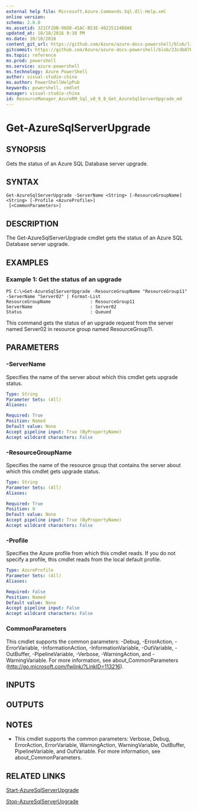 ```yaml
---
external help file: Microsoft.Azure.Commands.Sql.dll-Help.xml
online version: 
schema: 2.0.0
ms.assetid: 321CF2DB-96D8-45AC-B53E-40225124D0AE
updated_at: 10/18/2016 9:38 PM
ms.date: 10/18/2016
content_git_url: https://github.com/Azure/azure-docs-powershell/blob/live/azureps-cmdlets-docs/ResourceManager/AzureRM.Sql/v0.9.8/Get-AzureSqlServerUpgrade.md
gitcommit: https://github.com/Azure/azure-docs-powershell/blob/23cdb8705d4ab9807c0e21b238f3b134a7d49c7d/azureps-cmdlets-docs/ResourceManager/AzureRM.Sql/v0.9.8/Get-AzureSqlServerUpgrade.md
ms.topic: reference
ms.prod: powershell
ms.service: azure-powershell
ms.technology: Azure PowerShell
author: visual-studio-china
ms.author: PowerShellHelpPub
keywords: powershell, cmdlet
manager: visual-studio-china
id: ResourceManager_AzureRM_Sql_v0_9_8_Get_AzureSqlServerUpgrade_md
---
```


# Get-AzureSqlServerUpgrade

## SYNOPSIS
Gets the status of an Azure SQL Database server upgrade.

## SYNTAX

```
Get-AzureSqlServerUpgrade -ServerName <String> [-ResourceGroupName] <String> [-Profile <AzureProfile>]
 [<CommonParameters>]
```

## DESCRIPTION
The Get-AzureSqlServerUpgrade cmdlet gets the status of an Azure SQL Database server upgrade.

## EXAMPLES

### Example 1: Get the status of an upgrade
```
PS C:\>Get-AzureSqlServerUpgrade -ResourceGroupName "ResourceGroup11" -ServerName "Server02" | Format-List
ResourceGroupName               : ResourceGroup11
ServerName                      : Server02
Status                          : Queued
```

This command gets the status of an upgrade request from the server named Server02 in resource group named ResourceGroup11.

## PARAMETERS

### -ServerName
Specifies the name of the server about which this cmdlet gets upgrade status.

```yaml
Type: String
Parameter Sets: (All)
Aliases: 

Required: True
Position: Named
Default value: None
Accept pipeline input: True (ByPropertyName)
Accept wildcard characters: False
```

### -ResourceGroupName
Specifies the name of the resource group that contains the server about which this cmdlet gets upgrade status.

```yaml
Type: String
Parameter Sets: (All)
Aliases: 

Required: True
Position: 0
Default value: None
Accept pipeline input: True (ByPropertyName)
Accept wildcard characters: False
```

### -Profile
Specifies the Azure profile from which this cmdlet reads.
If you do not specify a profile, this cmdlet reads from the local default profile.

```yaml
Type: AzureProfile
Parameter Sets: (All)
Aliases: 

Required: False
Position: Named
Default value: None
Accept pipeline input: False
Accept wildcard characters: False
```

### CommonParameters
This cmdlet supports the common parameters: -Debug, -ErrorAction, -ErrorVariable, -InformationAction, -InformationVariable, -OutVariable, -OutBuffer, -PipelineVariable, -Verbose, -WarningAction, and -WarningVariable. For more information, see about_CommonParameters (http://go.microsoft.com/fwlink/?LinkID=113216).

## INPUTS

## OUTPUTS

## NOTES
* This cmdlet supports the common parameters: Verbose, Debug, ErrorAction, ErrorVariable, WarningAction, WarningVariable, OutBuffer, PipelineVariable, and OutVariable. For more information, see about_CommonParameters.

## RELATED LINKS

[Start-AzureSqlServerUpgrade]()

[Stop-AzureSqlServerUpgrade]()


